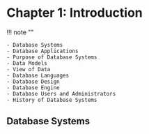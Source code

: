 # Chapter 1: Introduction 

!!! note ""

    - Database Systems
    - Database Applications
    - Purpose of Database Systems
    - Data Models
    - View of Data
    - Database Languages
    - Database Design
    - Database Engine
    - Database Users and Administrators
    - History of Database Systems

## Database Systems